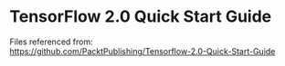 # TensorFlow 2.0 Quick Start Guide
Files referenced from:  
https://github.com/PacktPublishing/Tensorflow-2.0-Quick-Start-Guide   
